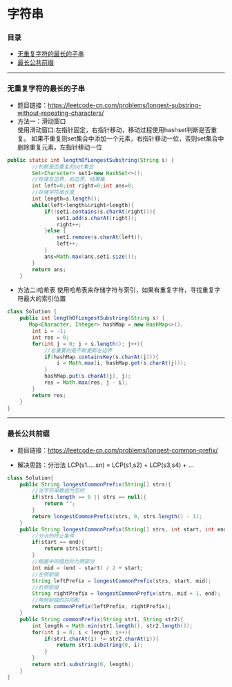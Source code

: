 # 字符串

### 目录

* [无重复字符的最长的子串](#无重复字符的最长的子串)
* [最长公共前缀](#最长公共前缀)

---
### 无重复字符的最长的子串
- 题目链接：https://leetcode-cn.com/problems/longest-substring-without-repeating-characters/
- 方法一：滑动窗口  
使用滑动窗口:左指针固定，右指针移动，移动过程使用hashset判断是否重复。
如果不重复则set集合中添加一个元素，右指针移动一位，否则set集合中删除重复元素，左指针移动一位
````java
public static int lengthOfLongestSubstring(String s) {
        //判断是否重复的set集合
        Set<Character> set1=new HashSet<>();
        //存储左边界，右边界，结果集
        int left=0;int right=0;int ans=0;
        //存储字符串长度
        int length=s.length();
        while(left<length&&right<length){
            if(!set1.contains(s.charAt(right))){
                set1.add(s.charAt(right));
                right++;
            }else {
                set1.remove(s.charAt(left));
                left++;
            }
            ans=Math.max(ans,set1.size());
        }
        return ans;
    }
````      
  - 方法二:哈希表
使用哈希表来存储字符与索引，如果有重复字符，寻找重复字符最大的索引位置
```java
class Solution {
    public int lengthOfLongestSubstring(String s) {
       Map<Character, Integer> hashMap = new HashMap<>();
		int i = -1;
		int res = 0;
		for(int j = 0; j < s.length(); j++){
			//总重要的是不断更新左边界
			if(hashMap.containsKey(s.charAt(j))){
				i = Math.max(i, hashMap.get(s.charAt(j)));
			}
			hashMap.put(s.charAt(j), j);
			res = Math.max(res, j - i);
		}
		return res;
    }
}
```
---
### 最长公共前缀
- 题目链接：https://leetcode-cn.com/problems/longest-common-prefix/

- 解决思路：分治法
  LCP(s1.....sn) = LCP(s1,s2) + LCP(s3,s4) + ...

```java
class Solution{
    public String longestCommonPrefix(String[] strs){
        //当字符串数组为空时
        if(strs.length == 0 || strs == null){
            return "";
        }
        return longestCommonPrefix(strs, 0, strs.length() - 1);   
    }
    public String longestCommonPrefix(String[] strs, int start, int end){
        //分治的终止条件
        if(start == end){
            return strs[start];
        }
        //根据中间值划分为两部分
        int mid = (end - start) / 2 + start;
        //左侧前缀
        String leftPrefix = longestCommonPrefix(strs, start, mid);
        //右侧前缀
        String rightPrefix = longestCommonPrefix(strs, mid + 1, end);
        //两侧前缀的共同和
        return commonPrefix(leftPrefix, rightPrefix);
    }
    public String commonPrefix(String str1, String str2){
        int length = Math.min(str1.length(), str2.length());
        for(int i = 0; i < length; i++){
            if(str1.charAt(i) != str2.charAt(i)){
                return str1.substring(0, i);
            }
        }
        return str1.substring(0, length);
    }
}
```


